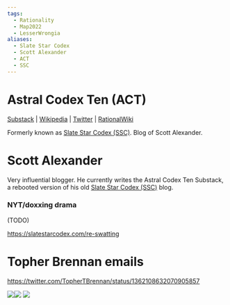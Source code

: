 ```yaml
---
tags:
  - Rationality
  - Map2022
  - LesserWrongia
aliases:
  - Slate Star Codex
  - Scott Alexander
  - ACT
  - SSC
---
```

# Astral Codex Ten (ACT)

[Substack](https://www.astralcodexten.com/) | [Wikipedia](https://en.wikipedia.org/wiki/Slate_Star_Codex) |  [Twitter]() | [RationalWiki](https://rationalwiki.org/wiki/Scott_Alexander)

Formerly known as [Slate Star Codex (SSC)](https://slatestarcodex.com/). Blog of Scott Alexander.

# Scott Alexander

Very influential blogger. He currently writes the Astral Codex Ten Substack, a rebooted version of his old [Slate Star Codex (SSC)](https://slatestarcodex.com) blog. 

### NYT/doxxing drama

(TODO)

https://slatestarcodex.com/re-swatting

# Topher Brennan emails

https://twitter.com/TopherTBrennan/status/1362108632070905857

![](images/Astral%20Codex%20Ten/tumblr_3e7bdbd440a54c9e3faf2feaf264b76b_076d7dd5_1280.png)![](images/Astral%20Codex%20Ten/tumblr_8ff1dc9de6f29ecc4bedc2d4e213d74f_d062938e_1280.png)
![](images/Astral%20Codex%20Ten/tumblr_2a635c828739ee646a0ab0bd5021fef4_a12f21bf_1280.png)